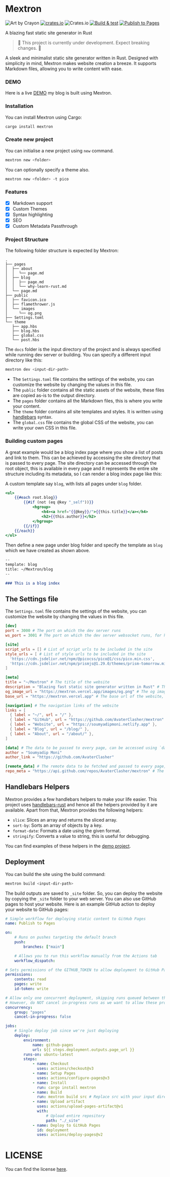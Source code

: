 <!-- @format -->

# Mextron

![Art by Crayon](https://mextron.vercel.app/images/og.png)
[![crates.io](https://img.shields.io/crates/v/mextron)](https://crates.io/crates/mextron)
![Crates.io](https://img.shields.io/crates/d/mextron)
[![Build & test](https://github.com/AvaterClasher/mextron/actions/workflows/build_test.yml/badge.svg)](https://github.com/AvaterClasher/mextron/actions/workflows/build_test.yml)
[![Publish to Pages](https://github.com/AvaterClasher/mextron/actions/workflows/static.yml/badge.svg)](https://github.com/AvaterClasher/mextron/actions/workflows/static.yml)

A blazing fast static site generator in Rust

> 🚧 This project is currently under development. Expect breaking changes. 🚧

A sleek and minimalist static site generator written in Rust. Designed with simplicity in mind, Mextron makes website creation a breeze. It supports Markdown files, allowing you to write content with ease.

### DEMO

Here is a live [DEMO](https://mextron.vercel.app) my blog is built using Mextron.

### Installation

You can install Mextron using Cargo:

```bash
cargo install mextron
```

### Create new project

You can initialise a new project using `new` command.

```bash
mextron new <folder>
```

You can optionally specify a theme also.

```bash
mextron new <folder> -t pico
```

### Features

-   [x] Markdown support
-   [x] Custom Themes
-   [x] Syntax highlighting
-   [x] SEO
-   [x] Custom Metadata Passthrough

### Project Structure

The following folder structure is expected by Mextron:

```
.
├── pages
│  ├── about
│  │  └── page.md
│  ├── blog
│  │  ├── page.md
│  │  └── why-learn-rust.md
│  └── page.md
├── public
│  ├── favicon.ico
│  ├── flamethrower.js
│  └── images
│     └── og.png
├── Settings.toml
└── theme
   ├── app.hbs
   ├── blog.hbs
   ├── global.css
   └── post.hbs
```

The `docs` folder is the input directory of the project and is always specified while running dev server or building. You can specify a different input directory like this:

```bash
mextron dev <input-dir-path>
```

-   The `Settings.toml` file contains the settings of the website, you can customize the website by changing the values in this file.
-   The `public` folder contains all the static assets of the website, these files are copied as-is to the output directory.
-   The `pages` folder contains all the Markdown files, this is where you write your content.
-   The `theme` folder contains all site templates and styles. It is written using [handlebars](https://handlebarsjs.com/guide/) syntax.
-   The `global.css` file contains the global CSS of the website, you can write your own CSS in this file.

### Building custom pages

A great example would be a blog index page where you show a list of posts and link to them. This can be achieved by accessing the site directory that is passed to every page.
The site directory can be accessed through the root object, this is available in every page and it represents the entire site structure including its metadata, so I can render a blog index page like this:

A custom template say `blog`, with lists all pages under `blog` folder.

```handlebars
<ul>
	{{#each root.blog}}
		{{#if (not (eq @key "_self"))}}
			<hgroup>
				<h4><a href="{{@key}}/">{{this.title}}</a></h4>
				<h2>{{this.author}}</h2>
			</hgroup>
		{{/if}}
	{{/each}}
</ul>
```

Then define a new page under blog folder and specify the template as `blog` which we have created as shown above.

```md
--
template: blog
title: ~/Mextron/blog
--

### This is a blog index
```

## The Settings file

The `Settings.toml` file contains the settings of the website, you can customize the website by changing the values in this file.

```toml
[dev]
port = 3000 # The port on which the dev server runs
ws_port = 3001 # The port on which the dev server websocket runs, for hot reloading

[site]
script_urls = [] # List of script urls to be included in the site
style_urls = [ # List of style urls to be included in the site
  'https://cdn.jsdelivr.net/npm/@picocss/pico@1/css/pico.min.css',
  'https://cdn.jsdelivr.net/npm/prismjs@1.29.0/themes/prism-tomorrow.min.css',
]

[meta]
title = "~/Mextron" # The title of the website
description = "Blazing fast static site generator written in Rust" # The description of the website
og_image_url = "https://mextron.vercel.app/images/og.png" # The og image url of the website
base_url = "https://mextron.vercel.app" # The base url of the website, used for building sitemap

[navigation] # The navigation links of the website
links = [
  { label = "~/", url = "/" },
  { label = "GitHub", url = "https://github.com/AvaterClasher/mextron" },
  { label = "Website", url = "https://soumyadipmoni.netlify.app" },
  { label = "Blog", url = "/blog/" },
  { label = "About", url = "/about/" },
]

[data] # The data to be passed to every page, can be accessed using `data` object
author = "Soumyadip Moni"
author_link = "https://github.com/AvaterClasher"

[remote_data] # The remote data to be fetched and passed to every page, can be accessed using `remote_data` object
repo_meta = "https://api.github.com/repos/AvaterClasher/mextron" # The url of the remote data
```

## Handlebars Helpers

Mextron provides a few handlebars helpers to make your life easier. This project uses [handlebars-rust](https://crates.io/crates/handlebars) and hence all the helpers provided by it are available. Apart from that, Mextron provides the following helpers:

-   `slice`: Slices an array and returns the sliced array.
-   `sort-by`: Sorts an array of objects by a key.
-   `format-date`: Formats a date using the given format.
-   `stringify`: Converts a value to string, this is useful for debugging.

You can find examples of these helpers in the [demo project](https://mextron.vercel.app/blog).

## Deployment

You can build the site using the build command:

```bash
mextron build <input-dir-path>
```

The build outputs are saved to `_site` folder. So, you can deploy the website by copying the `_site` folder to your web server. You can also use GitHub pages to host your website. Here is an example GitHub action to deploy your website to GitHub pages:

```yaml
# Simple workflow for deploying static content to GitHub Pages
name: Publish to Pages

on:
    # Runs on pushes targeting the default branch
    push:
        branches: ["main"]

    # Allows you to run this workflow manually from the Actions tab
    workflow_dispatch:

# Sets permissions of the GITHUB_TOKEN to allow deployment to GitHub Pages
permissions:
    contents: read
    pages: write
    id-token: write

# Allow only one concurrent deployment, skipping runs queued between the run in-progress and latest queued.
# However, do NOT cancel in-progress runs as we want to allow these production deployments to complete.
concurrency:
    group: "pages"
    cancel-in-progress: false

jobs:
    # Single deploy job since we're just deploying
    deploy:
        environment:
            name: github-pages
            url: ${{ steps.deployment.outputs.page_url }}
        runs-on: ubuntu-latest
        steps:
            - name: Checkout
              uses: actions/checkout@v3
            - name: Setup Pages
              uses: actions/configure-pages@v3
            - name: Install
              run: cargo install mextron
            - name: Build
              run: mextron build src # Replace src with your input directory
            - name: Upload artifact
              uses: actions/upload-pages-artifact@v1
              with:
                  # Upload entire repository
                  path: "./_site"
            - name: Deploy to GitHub Pages
              id: deployment
              uses: actions/deploy-pages@v2
```

# LICENSE

You can find the license [here](https://github.com/AvaterClasher/mextron/blob/main/LICENSE).
